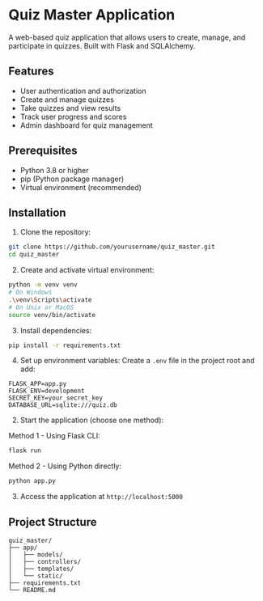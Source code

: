 # Quiz Master Application

A web-based quiz application that allows users to create, manage, and participate in quizzes. Built with Flask and SQLAlchemy.

## Features

- User authentication and authorization
- Create and manage quizzes
- Take quizzes and view results
- Track user progress and scores
- Admin dashboard for quiz management

## Prerequisites

- Python 3.8 or higher
- pip (Python package manager)
- Virtual environment (recommended)

## Installation

1. Clone the repository:
```bash
git clone https://github.com/yourusername/quiz_master.git
cd quiz_master
```

2. Create and activate virtual environment:
```bash
python -m venv venv
# On Windows
.\venv\Scripts\activate
# On Unix or MacOS
source venv/bin/activate
```

3. Install dependencies:
```bash
pip install -r requirements.txt
```

4. Set up environment variables:
Create a `.env` file in the project root and add:
```
FLASK_APP=app.py
FLASK_ENV=development
SECRET_KEY=your_secret_key
DATABASE_URL=sqlite:///quiz.db
```

2. Start the application (choose one method):

Method 1 - Using Flask CLI:
```bash
flask run
```

Method 2 - Using Python directly:
```bash
python app.py
```

3. Access the application at `http://localhost:5000`


## Project Structure

```
quiz_master/
├── app/
│   ├── models/
│   ├── controllers/
│   ├── templates/
│   └── static/
├── requirements.txt
└── README.md
```
